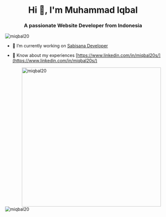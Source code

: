 <h1 align="center">Hi 👋, I'm Muhammad Iqbal</h1>
<h3 align="center">A passionate Website Developer from Indonesia</h3>

<p align="left"> <img src="https://komarev.com/ghpvc/?username=miqbal20&label=Profile%20views&color=0e75b6&style=flat" alt="miqbal20" /> </p>

- 🔭 I’m currently working on [Sabisana Developer](https://sabisana.com/)

- 📄 Know about my experiences [https://www.linkedin.com/in/miqbal20s/](https://www.linkedin.com/in/miqbal20s/)

<p><img align="right" style="width: 450px; height:auto" src="https://github-readme-stats.vercel.app/api/top-langs?username=miqbal20&show_icons=true&locale=en&layout=compact" alt="miqbal20" /></p>
<p>&nbsp;<img align="left" src="https://github-readme-stats.vercel.app/api?username=miqbal20&show_icons=true&locale=en" alt="miqbal20" /></p>



